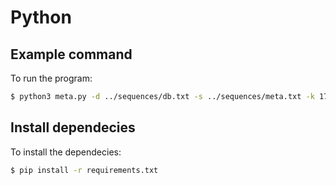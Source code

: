 # Python

## Example command

To run the program:

```bash
$ python3 meta.py -d ../sequences/db.txt -s ../sequences/meta.txt -k 17 -a 1
```

## Install dependecies

To install the dependecies:

```bash
$ pip install -r requirements.txt
```